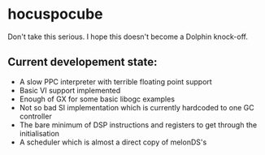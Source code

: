 # hocuspocube

Don't take this serious. I hope this doesn't become a Dolphin knock-off.

## Current developement state:

- A slow PPC interpreter with terrible floating point support
- Basic VI support implemented
- Enough of GX for some basic libogc examples
- Not so bad SI implementation which is currently hardcoded to one GC controller
- The bare minimum of DSP instructions and registers to get through the initialisation
- A scheduler which is almost a direct copy of melonDS's
